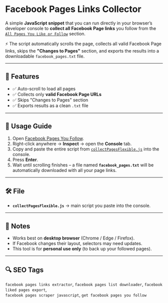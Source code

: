 # Facebook Pages Links Collector

A simple **JavaScript snippet** that you can run directly in your browser’s developer console to **collect all Facebook Page links** you follow from the  
[`All Pages You Like or Follow`](https://www.facebook.com/pages/?category=liked&ref=bookmarks) section.

⚡ The script automatically scrolls the page, collects all valid Facebook Page links, skips the **"Changes to Pages"** section, and exports the results into a downloadable `facebook_pages.txt` file.

---

## 🚀 Features
- ✅ Auto-scroll to load all pages  
- ✅ Collects only **valid Facebook Page URLs**  
- ✅ Skips "Changes to Pages" section  
- ✅ Exports results as a clean `.txt` file  

---

## 📖 Usage Guide

1. Open [Facebook Pages You Follow](https://www.facebook.com/pages/?category=liked&ref=bookmarks).  
2. Right-click anywhere → **Inspect** → open the **Console** tab.  
3. Copy and paste the entire script from [`collectPagesFlexible.js`](./collectPagesFlexible.js) into the console.  
4. Press **Enter**.  
5. Wait until scrolling finishes – a file named **`facebook_pages.txt`** will be automatically downloaded with all your page links.  

---

## 🛠️ File

- **`collectPagesFlexible.js`** → main script you paste into the console.

---

## 📌 Notes
- Works best on **desktop browser** (Chrome / Edge / Firefox).  
- If Facebook changes their layout, selectors may need updates.  
- This tool is for **personal use only** (to back up your followed pages).  

---

## 🔍 SEO Tags
`facebook pages links extractor`, `facebook pages list downloader`, `facebook liked pages export`,  
`facebook pages scraper javascript`, `get facebook pages you follow`
